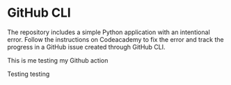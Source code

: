 # GitHub CLI

The repository includes a simple Python application with an intentional error. Follow the instructions on Codeacademy to fix the error and track the progress in a GitHub issue created through GitHub CLI.

This is me testing my Github action

Testing testing

